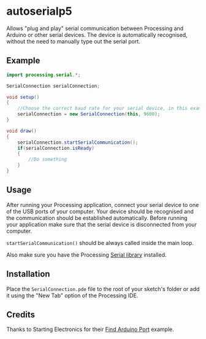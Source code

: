 # autoserialp5

Allows "plug and play" serial communication between Processing and Arduino or other serial devices. The device is automatically recognised, without the need to manually type out the serial port.

## Example

```java
import processing.serial.*;

SerialConnection serialConnection;

void setup()
{
	//Choose the correct baud rate for your serial device, in this example we use 9600
	serialConnection = new SerialConnection(this, 9600);
}

void draw()
{
	serialConnection.startSerialCommunication();
	if(serialConnection.isReady)
	{
		//Do something
	}
}
```
	
## Usage

After running your Processing application, connect your serial device to one of the USB ports of your computer. Your device should be recognised and the communication should be established automatically. Before running your application make sure that the serial device is disconnected from your computer.

`startSerialCommunication()` should be always called inside the main loop.

Also make sure you have the Processing [Serial library](https://github.com/processing/processing/tree/master/java/libraries/serial) installed.

## Installation

Place the `SerialConnection.pde` file to the root of your sketch's folder or add it using the "New Tab" option of the Processing IDE.

## Credits

Thanks to Starting Electronics for their [Find Arduino Port](https://startingelectronics.org/software/processing/find-arduino-port/) example.
